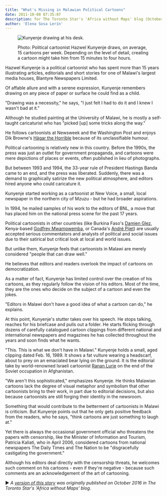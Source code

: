 ```yaml
---
title: "What's Missing in Malawian Political Cartoons"
date: 2011-10-08 07:35:07
description: for The Toronto Star's 'Africa without Maps' blog (October 2011).
author: 'Elena Sosa Lerín'
--- 
```

<figure>
<img data-src="
https://res.cloudinary.com/esarin72/image/upload/c_fill,q_auto:good,w_640/v1603405366/articles/malawi_cartoonist_wviwa9.jpg" loading="lazy" alt="Kunyenje drawing at his desk." class="lazyload">
<figcaption>
    <p><span class="thick">Photo:</span> Political cartoonist Hazwel Kunyenje draws, on average, 15 cartoons per week. Depending on the level of detail, creating a cartoon might take him from 15 minutes to four hours.</p>
</figcaption>
</figure>

Hazwel Kunyenje is a political cartoonist who has spent more than 15 years illustrating articles, editorials and short stories for one of Malawi's largest media houses, Blantyre Newspapers Limited.

Of affable allure and with a serene expression, Kunyenje remembers drawing on any piece of paper or surface he could find as a child.

"Drawing was a necessity," he says, "I just felt I had to do it and I knew I wasn't bad at it." 

Although he studied painting at the University of Malawi, he is mostly a self-taught caricaturist who has "picked [up] some tricks along the way." 

He follows cartoonists at Newsweek and the Washington Post and enjoys Dik Browne's <a href="https://en.wikipedia.org/wiki/Hägar_the_Horrible" target="blank">Hägar the Horrible</a> because of its unclassifiable humour.

Political cartooning is relatively new in this country. Before the 1990s, the press was just an outlet for government propaganda, and cartoons were mere depictions of places or events, often published in lieu of photographs.

But between 1993 and 1994, the 33-year rule of President Hastings Banda came to an end, and the press was liberated. Suddenly, there was a demand to graphically satirize the new political atmosphere, and editors hired anyone who could caricature it.

Kunyenje started working as a cartoonist at New Voice, a small, local newspaper in the northern city of Mzuzu - but he had broader aspirations.

In 1994, he mailed samples of his work to the editors of BNL, a move that has placed him on the national press scene for the past 17 years.

Political cartoonists in other countries (like Burkina Faso's <a href="http://www.glez.org/eng/home.htm" target="blank">Damien Glez</a>, Kenya-based <a href="http://gadocartoons.com/bio/" target="blank">Godfrey Mwampwemba</a>, or Canada's <a href="https://pijet.com/about/" target="blank">André Pijet</a>) are usually accepted serious commentators and analysts of political and social issues due to their satirical but critical look at local and world issues.

But unlike them, Kunyenje feels that cartoonists in Malawi are merely considered "people that can draw well."

He believes that editors and readers overlook the impact of cartoons on democratization.

As a matter of fact, Kunyenje has limited control over the creation of his cartoons, as they regularly follow the vision of his editors. Most of the time, they are the ones who decide on the subject of a cartoon and even the jokes.

"Editors in Malawi don't have a good idea of what a cartoon can do," he explains.

At this point, Kunyenje's stutter takes over his speech. He stops talking, reaches for his briefcase and pulls out a folder. He starts flicking through dozens of carefully catalogued cartoon clippings from different national and international newspapers and magazines he has collected throughout the years and soon finds what he wants.

"This. This is what we don't have in Malawi." Kunyenje holds a small, aged clipping dated Feb. 16, 1989. It shows a fat vulture wearing a headscarf, about to prey on an emaciated bear lying on the ground. It is the editorial take by world-renowned Israeli cartoonist <a href="https://en.wikipedia.org/wiki/Ranan_Lurie" target="blank">Ranan Lurie</a> on the end of the Soviet occupation in Afghanistan. 

"We aren't this sophisticated," emphasizes Kunyenje. He thinks Malawian cartoons lack the degree of visual metaphor and symbolism that other cartoonists bring to their work, in part due to editorial decisions, but also because cartoonists are still forging their identity in the newsroom.

Something that would contribute to the betterment of cartoonists in Malawi is criticism. But Kunyenje points out that he only gets positive feedback from the readers, who he says, "think cartoons are just something to laugh at."

Yet there is always the occasional government official who threatens the papers with censorship, like the Minister of Information and Tourism, Patricia Kaliati, who in April 2006, considered cartoons from national newspapers The Daily Times and The Nation to be "disgracefully castigating the government."

Although his editors deal directly with the censorship threats, he welcomes such comment on his cartoons - even if they're negative - because such comments are an acknowledgement of the art of cartooning.

<span role="img" aria-label="right-triangle" class="right-triangle">&#9658;</span><em> A <a href="https://thestar.blogs.com/africa/2011/10/whats-missing-in-malawian-political-cartoons-critical-views-and-a-bit-of-sophistication.html" target="blank">version of this story</a> was originally published on October 2016 in The Toronto Star's 'Africa without Maps' blog.</em>


 
 
 
 
